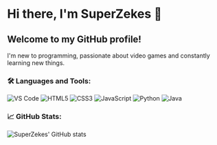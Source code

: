 # Hi there, I'm SuperZekes 👋

## Welcome to my GitHub profile!

I'm new to programming, passionate about video games and constantly learning new things.

### 🛠️ Languages and Tools:

<p>
  <img alt="VS Code" src="https://img.icons8.com/color/48/000000/visual-studio-code-2019.png" />
  <img alt="HTML5" src="https://img.icons8.com/color/48/000000/html-5.png" />
  <img alt="CSS3" src="https://img.icons8.com/color/48/000000/css3.png" />
  <img alt="JavaScript" src="https://img.icons8.com/color/48/000000/javascript.png" />
  <img alt="Python" src="https://img.icons8.com/color/48/000000/python.png" />
  <img alt="Java" src="https://img.icons8.com/color/48/000000/java-coffee-cup-logo.png" />
</p>

### 📈 GitHub Stats:

![SuperZekes' GitHub stats](https://github-readme-stats.vercel.app/api?username=SuperZekes&theme=shadow_red&show_icons=true)
